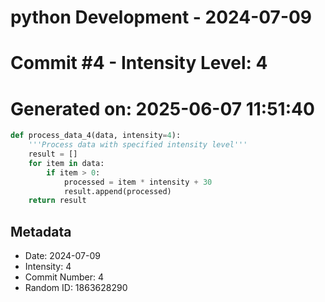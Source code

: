 ﻿# python Development - 2024-07-09
# Commit #4 - Intensity Level: 4
# Generated on: 2025-06-07 11:51:40
```python
def process_data_4(data, intensity=4):
    '''Process data with specified intensity level'''
    result = []
    for item in data:
        if item > 0:
            processed = item * intensity + 30
            result.append(processed)
    return result
```
## Metadata
- Date: 2024-07-09
- Intensity: 4
- Commit Number: 4
- Random ID: 1863628290
